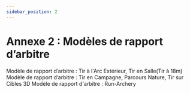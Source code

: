 ```yaml
---
sidebar_position: 2
---
```


# Annexe 2 : Modèles de rapport d’arbitre

Modèle de rapport d’arbitre : Tir à l'Arc Extérieur, Tir en Salle(Tir à 18m)
Modèle de rapport d’arbitre : Tir en Campagne, Parcours Nature, Tir sur Cibles 3D
Modèle de rapport d'arbitre : Run-Archery
